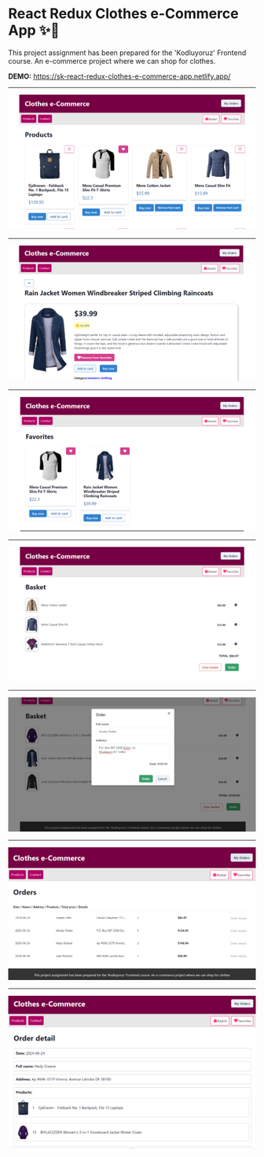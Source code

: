 # React Redux Clothes e-Commerce App :sparkles::gem:

This project assignment has been prepared for the 'Kodluyoruz' Frontend course. An e-commerce project where we can shop for clothes.

**DEMO:** https://sk-react-redux-clothes-e-commerce-app.netlify.app/

---

![preview](prev1.png)

---

![preview](prev2.png)

---

![preview](prev3.png)

---

![preview](prev4.png)

---

![preview](prev5.png)

---

![preview](prev6.png)

---

![preview](prev7.png)
